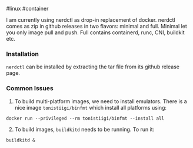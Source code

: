 #linux #container


I am currently using nerdctl as drop-in replacement of docker. nerdctl comes as zip in github releases in two flavors: minimal and full. Minimal let you only image pull and push. Full contains containerd, runc, CNI, buildkit etc.

### Installation

`nerdctl` can be installed by extracting the tar file from its github release page.

### Common Issues

1. To build multi-platform images, we need to install emulators. There is a nice image `tonistiigi/binfmt` which install all platforms using:
```shell
docker run --privileged --rm tonistiigi/binfmt --install all
```
2.  To build images, `buildkitd` needs to be running. To run it:

```shell
buildkitd &
```

